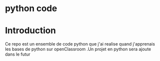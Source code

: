 # python code

<h1>Introduction</h1>

<p>Ce repo est un ensemble de code python que j'ai realise quand j'apprenais les bases de python sur openClassroom .Un projet en python sera ajoute dans le futur</p>
